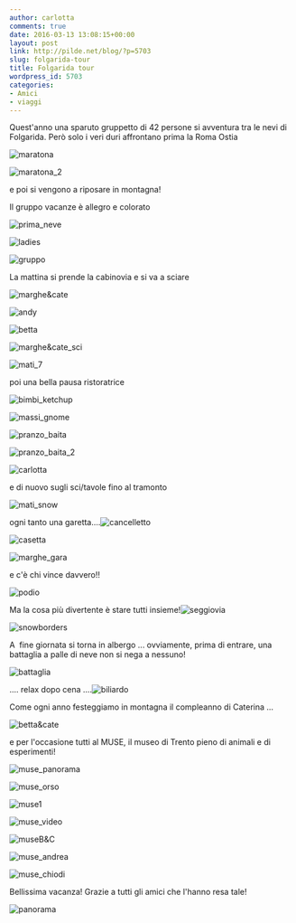 ```yaml
---
author: carlotta
comments: true
date: 2016-03-13 13:08:15+00:00
layout: post
link: http://pilde.net/blog/?p=5703
slug: folgarida-tour
title: Folgarida tour
wordpress_id: 5703
categories:
- Amici
- viaggi
---
```


Quest'anno una sparuto gruppetto di 42 persone si avventura tra le nevi di Folgarida. Però solo i veri duri affrontano prima la Roma Ostia

![maratona]({{baseurl}}/uploads/2016/06/maratona.jpg)


 ![maratona_2]({{baseurl}}/uploads/2016/06/maratona_2.jpg)




e poi si vengono a riposare in montagna!

Il gruppo vacanze è allegro e colorato

![prima_neve]({{baseurl}}/uploads/2016/06/prima_neve.jpg)


 ![ladies]({{baseurl}}/uploads/2016/06/ladies.jpg)


 ![gruppo]({{baseurl}}/uploads/2016/06/gruppo.jpg)




La mattina si prende la cabinovia e si va a sciare

![marghe&cate]({{baseurl}}/uploads/2016/06/marghecate.jpg)




![andy]({{baseurl}}/uploads/2016/06/andy.jpg)


 ![betta]({{baseurl}}/uploads/2016/06/betta.png)


 ![marghe&cate_sci]({{baseurl}}/uploads/2016/06/marghecate_sci.jpg)


 ![mati_7]({{baseurl}}/uploads/2016/06/mati_7.jpg)




poi una bella pausa ristoratrice

![bimbi_ketchup]({{baseurl}}/uploads/2016/06/bimbi_ketchup.jpg)


 ![massi_gnome]({{baseurl}}/uploads/2016/06/massi_gnome.jpg)


 ![pranzo_baita]({{baseurl}}/uploads/2016/06/pranzo_baita.jpg)


 ![pranzo_baita_2]({{baseurl}}/uploads/2016/06/pranzo_baita_2.jpg)


 ![carlotta]({{baseurl}}/uploads/2016/06/carlotta.jpg)


e di nuovo sugli sci/tavole fino al tramonto

![mati_snow]({{baseurl}}/uploads/2016/06/mati_snow.jpg)




ogni tanto una garetta....![cancelletto]({{baseurl}}/uploads/2016/06/cancelletto.jpg)


 ![casetta]({{baseurl}}/uploads/2016/06/casetta.jpg)


 ![marghe_gara]({{baseurl}}/uploads/2016/06/marghe_gara.jpg)




e c'è chi vince davvero!!

![podio]({{baseurl}}/uploads/2016/06/podio.jpg)




Ma la cosa più divertente è stare tutti insieme!![seggiovia]({{baseurl}}/uploads/2016/06/seggiovia.jpg)


 ![snowborders]({{baseurl}}/uploads/2016/06/snowborders.jpg)


A  fine giornata si torna in albergo ... ovviamente, prima di entrare, una battaglia a palle di neve non si nega a nessuno!

![battaglia]({{baseurl}}/uploads/2016/06/battaglia.jpg)




.... relax dopo cena ....![biliardo]({{baseurl}}/uploads/2016/06/biliardo.jpg)




Come ogni anno festeggiamo in montagna il compleanno di Caterina ...

![betta&cate]({{baseurl}}/uploads/2016/06/bettacate.jpg)




e per l'occasione tutti al MUSE, il museo di Trento pieno di animali e di esperimenti!

![muse_panorama]({{baseurl}}/uploads/2016/06/muse_panorama-1.jpg)




![muse_orso]({{baseurl}}/uploads/2016/06/muse_orso.jpg)


 ![muse1]({{baseurl}}/uploads/2016/06/muse1.jpg)


 ![muse_video]({{baseurl}}/uploads/2016/06/muse_video.jpg)


 ![museB&C]({{baseurl}}/uploads/2016/06/museBC.jpg)


 ![muse_andrea]({{baseurl}}/uploads/2016/06/muse_andrea.jpg)


 ![muse_chiodi]({{baseurl}}/uploads/2016/06/muse_chiodi.jpg)




Bellissima vacanza! Grazie a tutti gli amici che l'hanno resa tale!

![panorama]({{baseurl}}/uploads/2016/06/panorama.jpg)



